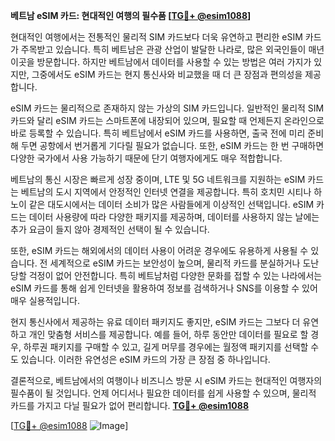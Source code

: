 **베트남 eSIM 카드: 현대적인 여행의 필수품 [[TG💪+ @esim1088](https://t.me/s/esim1088)]**

현대적인 여행에서는 전통적인 물리적 SIM 카드보다 더욱 유연하고 편리한 eSIM 카드가 주목받고 있습니다. 특히 베트남은 관광 산업이 발달한 나라로, 많은 외국인들이 매년 이곳을 방문합니다. 하지만 베트남에서 데이터를 사용할 수 있는 방법은 여러 가지가 있지만, 그중에서도 eSIM 카드는 현지 통신사와 비교했을 때 더 큰 장점과 편의성을 제공합니다.

eSIM 카드는 물리적으로 존재하지 않는 가상의 SIM 카드입니다. 일반적인 물리적 SIM 카드와 달리 eSIM 카드는 스마트폰에 내장되어 있으며, 필요할 때 언제든지 온라인으로 바로 등록할 수 있습니다. 특히 베트남에서 eSIM 카드를 사용하면, 출국 전에 미리 준비해 두면 공항에서 번거롭게 기다릴 필요가 없습니다. 또한, eSIM 카드는 한 번 구매하면 다양한 국가에서 사용 가능하기 때문에 단기 여행자에게도 매우 적합합니다.

베트남의 통신 시장은 빠르게 성장 중이며, LTE 및 5G 네트워크를 지원하는 eSIM 카드는 베트남의 도시 지역에서 안정적인 인터넷 연결을 제공합니다. 특히 호치민 시티나 하노이 같은 대도시에서는 데이터 소비가 많은 사람들에게 이상적인 선택입니다. eSIM 카드는 데이터 사용량에 따라 다양한 패키지를 제공하며, 데이터를 사용하지 않는 날에는 추가 요금이 들지 않아 경제적인 선택이 될 수 있습니다.

또한, eSIM 카드는 해외에서의 데이터 사용이 어려운 경우에도 유용하게 사용될 수 있습니다. 전 세계적으로 eSIM 카드는 보안성이 높으며, 물리적 카드를 분실하거나 도난당할 걱정이 없어 안전합니다. 특히 베트남처럼 다양한 문화를 접할 수 있는 나라에서는 eSIM 카드를 통해 쉽게 인터넷을 활용하여 정보를 검색하거나 SNS를 이용할 수 있어 매우 실용적입니다.

현지 통신사에서 제공하는 유료 데이터 패키지도 좋지만, eSIM 카드는 그보다 더 유연하고 개인 맞춤형 서비스를 제공합니다. 예를 들어, 하루 동안만 데이터를 필요로 할 경우, 하루권 패키지를 구매할 수 있고, 길게 머무를 경우에는 월정액 패키지를 선택할 수도 있습니다. 이러한 유연성은 eSIM 카드의 가장 큰 장점 중 하나입니다.

결론적으로, 베트남에서의 여행이나 비즈니스 방문 시 eSIM 카드는 현대적인 여행자의 필수품이 될 것입니다. 언제 어디서나 필요한 데이터를 쉽게 사용할 수 있으며, 물리적 카드를 가지고 다닐 필요가 없어 편리합니다. **[TG💪+ @esim1088](https://t.me/s/esim1088)**

[[TG💪+ @esim1088](https://t.me/s/esim1088) ![Image](https://i.postimg.cc/Y0z9fWf4/image.png)]
